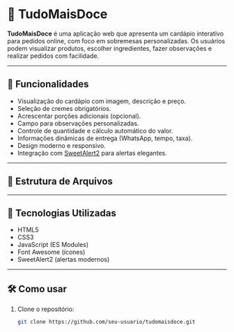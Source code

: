 # 🍓 TudoMaisDoce

**TudoMaisDoce** é uma aplicação web que apresenta um cardápio interativo para pedidos online, com foco em sobremesas personalizadas. Os usuários podem visualizar produtos, escolher ingredientes, fazer observações e realizar pedidos com facilidade.

---

## 🧁 Funcionalidades

- Visualização do cardápio com imagem, descrição e preço.
- Seleção de cremes obrigatórios.
- Acrescentar porções adicionais (opcional).
- Campo para observações personalizadas.
- Controle de quantidade e cálculo automático do valor.
- Informações dinâmicas de entrega (WhatsApp, tempo, taxa).
- Design moderno e responsivo.
- Integração com [SweetAlert2](https://sweetalert2.github.io/) para alertas elegantes.

---

## 📁 Estrutura de Arquivos


---

## 🧪 Tecnologias Utilizadas

- HTML5
- CSS3
- JavaScript (ES Modules)
- Font Awesome (ícones)
- SweetAlert2 (alertas modernos)

---

## 🛠️ Como usar

1. Clone o repositório:
   ```bash
   git clone https://github.com/seu-usuario/tudomaisdoce.git


